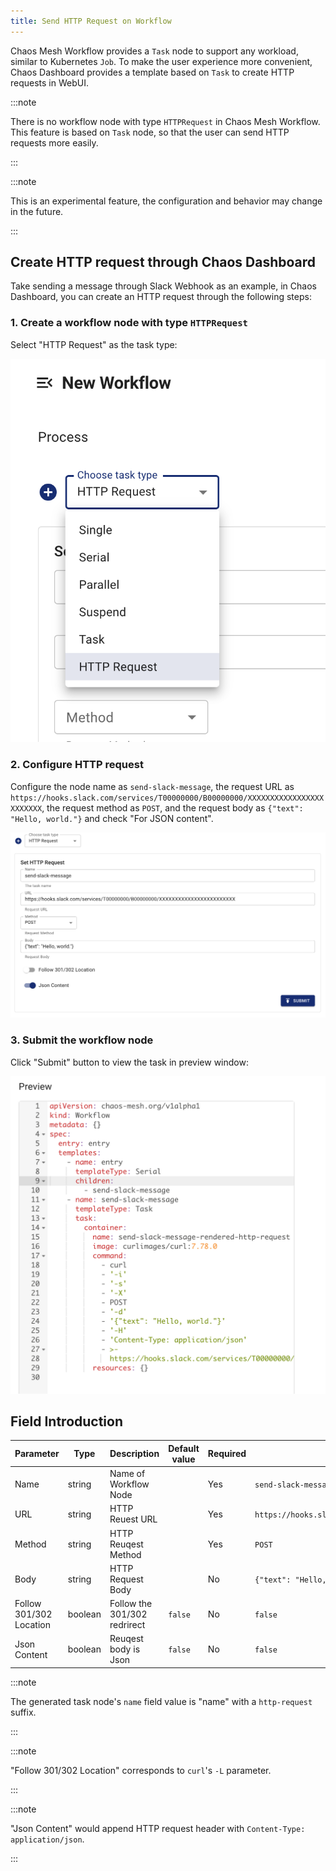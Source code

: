 ```yaml
---
title: Send HTTP Request on Workflow
---
```


Chaos Mesh Workflow provides a `Task` node to support any workload, similar to Kubernetes `Job`. To make the user experience more convenient, Chaos Dashboard provides a template based on `Task` to create HTTP requests in WebUI.

:::note

There is no workflow node with type `HTTPRequest` in Chaos Mesh Workflow. This feature is based on `Task` node, so that the user can send HTTP requests more easily.

:::

:::note

This is an experimental feature, the configuration and behavior may change in the future.

:::

## Create HTTP request through Chaos Dashboard

Take sending a message through Slack Webhook as an example, in Chaos Dashboard, you can create an HTTP request through the following steps:

### 1. Create a workflow node with type `HTTPRequest`

Select "HTTP Request" as the task type:

![create-http-request-workflow-node](img/create-http-request-workflow-node.png)

### 2. Configure HTTP request

Configure the node name as `send-slack-message`, the request URL as `https://hooks.slack.com/services/T00000000/B00000000/XXXXXXXXXXXXXXXXXXXXXXXX`, the request method as `POST`, and the request body as `{"text": "Hello, world."}` and check "For JSON content".

![configure-http-request-workflow-node](img/configure-http-request-workflow-node.png)

### 3. Submit the workflow node

Click "Submit" button to view the task in preview window:

![http-request-task-node-preview](img/http-request-task-node-preview.png)

## Field Introduction

| Parameter | Type | Description | Default value | Required | Example |
| --- | --- | --- | --- | --- | --- |
| Name | string | Name of Workflow Node |  | Yes | `send-slack-message` |
| URL | string | HTTP Reuest URL |  | Yes | `https://hooks.slack.com/services/T00000000/B00000000/XXXXXXXXXXXXXXXXXXXXXXXX` |
| Method | string | HTTP Reuqest Method |  | Yes | `POST` |
| Body | string | HTTP Request Body |  | No | `{"text": "Hello, world."}` |
| Follow 301/302 Location | boolean | Follow the 301/302 redrirect | `false` | No | `false` |
| Json Content | boolean | Reuqest body is Json | `false` | No | `false` |

:::note

The generated task node's `name` field value is "name" with a `http-request` suffix.

:::

:::note

"Follow 301/302 Location" corresponds to `curl`'s `-L` parameter.

:::

:::note

"Json Content" would append HTTP request header with `Content-Type: application/json`.

:::
